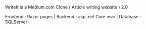 WriteIt is a Medium.com Clone ( Article writing website ) 2.0

Frontend : Razor pages |
Backend  : asp .net Core mvc |
Database : SQLServer
